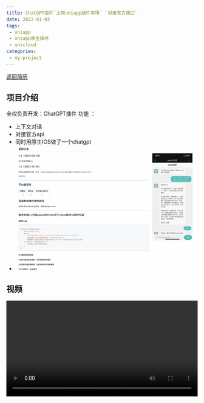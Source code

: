 ```yaml
---
title: ChatGPT插件`上架uniapp插件市场` `对接官方接口`
date: 2022-01-03
tags:
 - uniapp
 - uniapp原生插件
 - unicloud
categories:
 - my-project
---
```


[返回简历](../other/my.md)
## 项目介绍
全权负责开发：ChatGPT插件
功能 ：
- 上下文对话
- 对接官方api
- 同时用原生IOS做了一个chatgpt
- ![功能](./img_56.png)
## 视频
<video style="width: 100%" controls src="./file/ioschat.mp4"/>
<video style="width: 100%" controls src="./file/chatgpt1.mp4"/>
  
## 使用到的技术 
- 利用`uniCloud`编写脚本
- 对接chatgpt官方接口

## 收益
![插件收益](./img_57.png)






